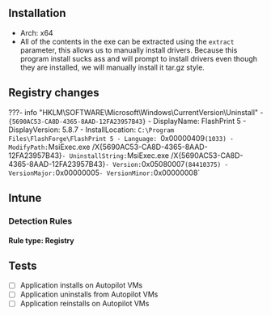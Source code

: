 ## Installation
- Arch: x64
- All of the contents in the exe can be extracted using the `extract` parameter, this allows us to manually install drivers. Because this program install sucks ass and will prompt to install drivers even though they are installed, we will manually install it tar.gz style.
## Registry changes
???- info "HKLM\SOFTWARE\Microsoft\Windows\CurrentVersion\Uninstall\"
	- `{5690AC53-CA8D-4365-8AAD-12FA23957B43}`
		- DisplayName: FlashPrint 5
		- DisplayVersion: 5.8.7
		- InstallLocation: `C:\Program Files\FlashForge\FlashPrint 5
		- Language: `0x00000409` (1033)
		- ModifyPath: `MsiExec.exe /X{5690AC53-CA8D-4365-8AAD-12FA23957B43}`
		- UninstallString: `MsiExec.exe /X{5690AC53-CA8D-4365-8AAD-12FA23957B43}`
		- Version: `0x05080007` (84410375)
		- VersionMajor: `0x00000005`
		- VersionMinor: `0x00000008`
## Intune
### Detection Rules
#### Rule type: Registry
## Tests
- [ ] Application installs on Autopilot VMs
- [ ] Application uninstalls from Autopilot VMs
- [ ] Application reinstalls on Autopilot VMs